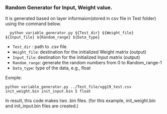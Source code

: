 ### Random Generator for Input, Weight value.  
It is generated based on layer informaion(stored in csv file in Test folder) using the command below.  


```
  python variable_generator.py ${Test_dir} ${Weight_file} ${Input_file} ${Random_range} ${Data_type}   
```  
- ``Test_dir`` : path to .csv file. 
- ``Weight_file``: destination for the initialized Weight matrix (output)
- ``Input_file``: destination for the initialized Input matrix (output)
- ``Random_range``: generate the random numbers from 0 to Random_range-1
- ``Data_type``: type of the data, e.g., float


Exmple:
```
python variable_generator.py ../Test_file/vgg19_test.csv init_weight.bin init_input.bin 5 float
```

In result, this code makes two .bin files. (for this example, init_weight.bin and init_input.bin files are created.)  
